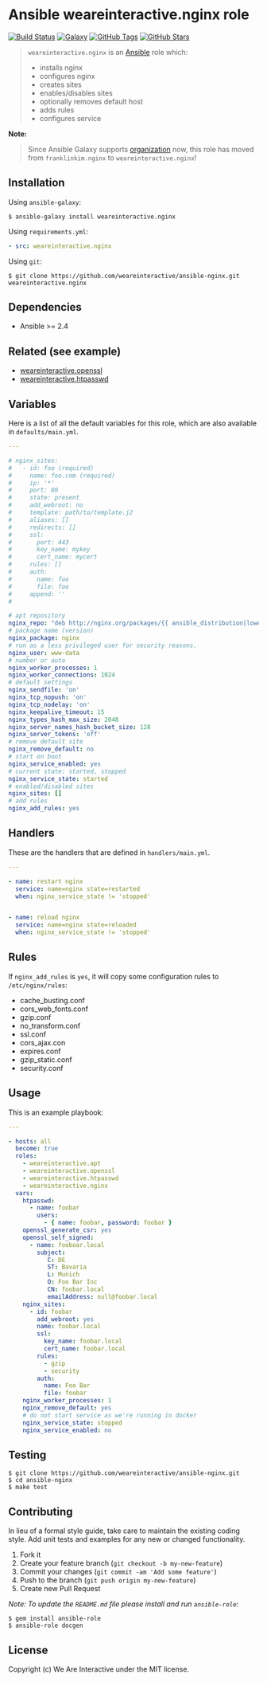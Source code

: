 # Ansible weareinteractive.nginx role

[![Build Status](https://img.shields.io/travis/weareinteractive/ansible-nginx.svg)](https://travis-ci.org/weareinteractive/ansible-nginx)
[![Galaxy](http://img.shields.io/badge/galaxy-weareinteractive.nginx-blue.svg)](https://galaxy.ansible.com/weareinteractive/nginx)
[![GitHub Tags](https://img.shields.io/github/tag/weareinteractive/ansible-nginx.svg)](https://github.com/weareinteractive/ansible-nginx)
[![GitHub Stars](https://img.shields.io/github/stars/weareinteractive/ansible-nginx.svg)](https://github.com/weareinteractive/ansible-nginx)

> `weareinteractive.nginx` is an [Ansible](http://www.ansible.com) role which:
>
> * installs nginx
> * configures nginx
> * creates sites
> * enables/disables sites
> * optionally removes default host
> * adds rules
> * configures service

**Note:**

> Since Ansible Galaxy supports [organization](https://www.ansible.com/blog/ansible-galaxy-2-release) now, this role has moved from `franklinkim.nginx` to `weareinteractive.nginx`!

## Installation

Using `ansible-galaxy`:

```shell
$ ansible-galaxy install weareinteractive.nginx
```

Using `requirements.yml`:

```yaml
- src: weareinteractive.nginx
```

Using `git`:

```shell
$ git clone https://github.com/weareinteractive/ansible-nginx.git weareinteractive.nginx
```

## Dependencies

* Ansible >= 2.4
## Related (see example)

* [weareinteractive.openssl](https://github.com/weareinteractive/ansible-openssl)
* [weareinteractive.htpasswd](https://github.com/weareinteractive/ansible-htpasswd)

## Variables

Here is a list of all the default variables for this role, which are also available in `defaults/main.yml`.

```yaml
---

# nginx_sites:
#   - id: foo (required)
#     name: foo.com (required)
#     ip: '*'
#     port: 80
#     state: present
#     add_webroot: no
#     template: path/to/template.j2
#     aliases: []
#     redirects: []
#     ssl:
#       port: 443
#       key_name: mykey
#       cert_name: mycert
#     rules: []
#     auth:
#       name: foo
#       file: foo
#     append: ''
#

# apt repository
nginx_repo: "deb http://nginx.org/packages/{{ ansible_distribution|lower }}/ {{ ansible_distribution_release }} nginx"
# package name (version)
nginx_package: nginx
# run as a less privileged user for security reasons.
nginx_user: www-data
# number or auto
nginx_worker_processes: 1
nginx_worker_connections: 1024
# default settings
nginx_sendfile: 'on'
nginx_tcp_nopush: 'on'
nginx_tcp_nodelay: 'on'
nginx_keepalive_timeout: 15
nginx_types_hash_max_size: 2048
nginx_server_names_hash_bucket_size: 128
nginx_server_tokens: 'off'
# remove default site
nginx_remove_default: no
# start on boot
nginx_service_enabled: yes
# current state: started, stopped
nginx_service_state: started
# enabled/disabled sites
nginx_sites: []
# add rules
nginx_add_rules: yes

```

## Handlers

These are the handlers that are defined in `handlers/main.yml`.

```yaml
---

- name: restart nginx
  service: name=nginx state=restarted
  when: nginx_service_state != 'stopped'


- name: reload nginx
  service: name=nginx state=reloaded
  when: nginx_service_state != 'stopped'

```

## Rules

If `nginx_add_rules` is `yes`, it will copy some configuration rules to `/etc/nginx/rules`:

* cache_busting.conf
* cors_web_fonts.conf
* gzip.conf
* no_transform.conf
* ssl.conf
* cors_ajax.con
* expires.conf
* gzip_static.conf
* security.conf

## Usage

This is an example playbook:

```yaml
---

- hosts: all
  become: true
  roles:
    - weareinteractive.apt
    - weareinteractive.openssl
    - weareinteractive.htpasswd
    - weareinteractive.nginx
  vars:
    htpasswd:
      - name: foobar
        users:
          - { name: foobar, password: foobar }
    openssl_generate_csr: yes
    openssl_self_signed:
      - name: fooboar.local
        subject:
           C: DE
           ST: Bavaria
           L: Munich
           O: Foo Bar Inc
           CN: foobar.local
           emailAddress: null@foobar.local
    nginx_sites:
      - id: foobar
        add_webroot: yes
        name: foobar.local
        ssl:
          key_name: foobar.local
          cert_name: foobar.local
        rules:
          - gzip
          - security
        auth:
          name: Foo Bar
          file: foobar
    nginx_worker_processes: 1
    nginx_remove_default: yes
    # do not start service as we're running in docker
    nginx_service_state: stopped
    nginx_service_enabled: no

```


## Testing

```shell
$ git clone https://github.com/weareinteractive/ansible-nginx.git
$ cd ansible-nginx
$ make test
```

## Contributing
In lieu of a formal style guide, take care to maintain the existing coding style. Add unit tests and examples for any new or changed functionality.

1. Fork it
2. Create your feature branch (`git checkout -b my-new-feature`)
3. Commit your changes (`git commit -am 'Add some feature'`)
4. Push to the branch (`git push origin my-new-feature`)
5. Create new Pull Request

*Note: To update the `README.md` file please install and run `ansible-role`:*

```shell
$ gem install ansible-role
$ ansible-role docgen
```

## License
Copyright (c) We Are Interactive under the MIT license.
